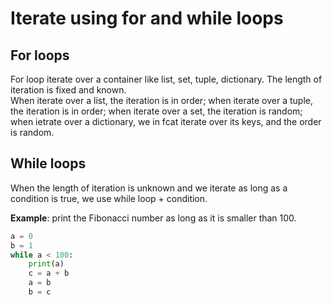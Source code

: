 # Iterate using for and while loops
## For loops
For loop iterate over a container like list, set, tuple, dictionary. The length of iteration is fixed and known.  
When iterate over a list, the iteration is in order; when iterate over a tuple, the iteration is in order; when iterate over a set, the iteration is random; when ietrate over a dictionary, we in fcat iterate over its keys, and the order is random.

## While loops
When the length of iteration is unknown and we iterate as long as a condition is true, we use while loop + condition.

**Example**: print the Fibonacci number as long as it is smaller than 100.

```python
a = 0
b = 1
while a < 100:
    print(a)
    c = a + b
    a = b
    b = c
```
